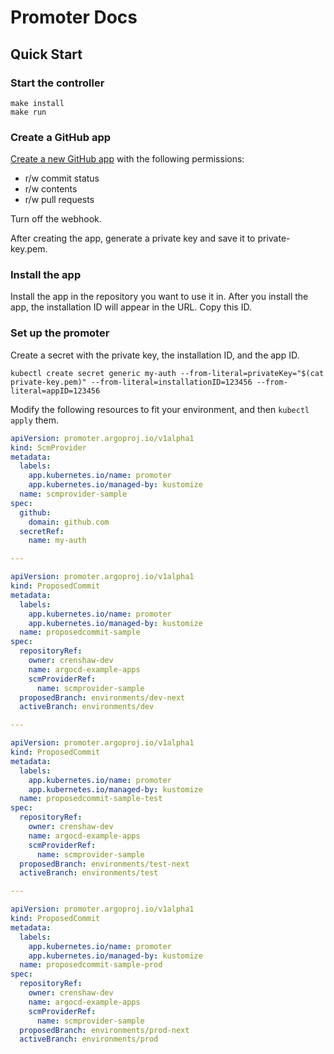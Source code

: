 # Promoter Docs

## Quick Start

### Start the controller

```shell
make install
make run
```

### Create a GitHub app

[Create a new GitHub app](https://github.com/settings/apps/new) with the following permissions:

* r/w commit status
* r/w contents
* r/w pull requests

Turn off the webhook.

After creating the app, generate a private key and save it to private-key.pem.

### Install the app

Install the app in the repository you want to use it in. After you install the app, the installation ID will appear in the URL. Copy this ID.

### Set up the promoter

Create a secret with the private key, the installation ID, and the app ID.

```shell
kubectl create secret generic my-auth --from-literal=privateKey="$(cat private-key.pem)" --from-literal=installationID=123456 --from-literal=appID=123456
```

Modify the following resources to fit your environment, and then `kubectl apply` them.

```yaml
apiVersion: promoter.argoproj.io/v1alpha1
kind: ScmProvider
metadata:
  labels:
    app.kubernetes.io/name: promoter
    app.kubernetes.io/managed-by: kustomize
  name: scmprovider-sample
spec:
  github:
    domain: github.com
  secretRef:
    name: my-auth

---

apiVersion: promoter.argoproj.io/v1alpha1
kind: ProposedCommit
metadata:
  labels:
    app.kubernetes.io/name: promoter
    app.kubernetes.io/managed-by: kustomize
  name: proposedcommit-sample
spec:
  repositoryRef:
    owner: crenshaw-dev
    name: argocd-example-apps
    scmProviderRef:
      name: scmprovider-sample
  proposedBranch: environments/dev-next
  activeBranch: environments/dev

---

apiVersion: promoter.argoproj.io/v1alpha1
kind: ProposedCommit
metadata:
  labels:
    app.kubernetes.io/name: promoter
    app.kubernetes.io/managed-by: kustomize
  name: proposedcommit-sample-test
spec:
  repositoryRef:
    owner: crenshaw-dev
    name: argocd-example-apps
    scmProviderRef:
      name: scmprovider-sample
  proposedBranch: environments/test-next
  activeBranch: environments/test

---

apiVersion: promoter.argoproj.io/v1alpha1
kind: ProposedCommit
metadata:
  labels:
    app.kubernetes.io/name: promoter
    app.kubernetes.io/managed-by: kustomize
  name: proposedcommit-sample-prod
spec:
  repositoryRef:
    owner: crenshaw-dev
    name: argocd-example-apps
    scmProviderRef:
      name: scmprovider-sample
  proposedBranch: environments/prod-next
  activeBranch: environments/prod
```
